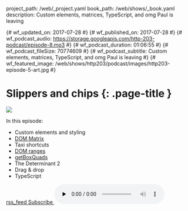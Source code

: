 project_path: /web/_project.yaml
book_path: /web/shows/_book.yaml
description: Custom elements, matrices, TypeScript, and omg Paul is leaving

{# wf_updated_on: 2017-07-28 #}
{# wf_published_on: 2017-07-28 #}
{# wf_podcast_audio: https://storage.googleapis.com/http-203-podcast/episode-8.mp3 #}
{# wf_podcast_duration: 01:06:55 #}
{# wf_podcast_fileSize: 70774609 #}
{# wf_podcast_subtitle: Custom elements, matrices, TypeScript, and omg Paul is leaving #}
{# wf_featured_image: /web/shows/http203/podcast/images/http203-episode-5-art.jpg #}

# Slippers and chips {: .page-title }

<img src="/web/shows/http203/podcast/images/http203-episode-5-art.jpg" class="attempt-right">

In this episode:

* Custom elements and styling
* [DOM Matrix](https://drafts.fxtf.org/geometry/#DOMMatrix)
* Taxi shortcuts
* [DOM ranges](https://developer.mozilla.org/en/docs/Web/API/Range)
* [getBoxQuads](https://drafts.csswg.org/cssom-view/#dom-geometryutils-getboxquads)
* The Determinant 2
* Drag & drop
* TypeScript

<a href="http://feeds.feedburner.com/Http203Podcast">
  <span class="material-icons">rss_feed</span>
  Subscribe
</a>

<audio src="https://storage.googleapis.com/http-203-podcast/episode-8.mp3" controls preload="none">


